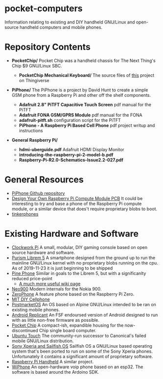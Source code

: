 # pocket-computers
Information relating to existing and DIY handheld GNU/Linux and open-source handheld computers and mobile phones.

# Repository Contents
+ __PocketChip/__ Pocket Chip was a handheld chassis for The Next Thing's Chip $9 GNU/Linux SBC. 
	+ __PocketChip Mechanical Keyboard/__ The source files of [this](https://www.thingiverse.com/thing:2490185/) project on Thingiverse

+ __PiPhone/__ The PiPhone is a project by David Hunt to create a simple GSM phone from a Raspberry Pi and other off the shelf components. 
	+ __Adafruit 2.8" PiTFT Capacitive Touch Screen__ pdf manual for the PiTFT
	+ __Adafruit FONA GSM/GPRS Module__ pdf manual for the FONA
	+ __adafruit-pitft.sh__ configuration script for the PiTFT
	+ __PiPhone - A Raspberry Pi Based Cell Phone__ pdf project writup and instructions
	

+ __General Raspberry Pi/__
	+ __hdmi-uberguide.pdf__ Adafruit HDMI Display Monitor
	+ __introducing-the-raspberry-pi-2-model-b.pdf__
	+ __Raspberry-Pi-R2.0-Schematics-Issue2.2-027.pdf__

# General Resources
+ [PiPhone Github repository](https://github.com/climberhunt/PiPhone)
+ [Design Your Own Raspberry Pi Compute Module PCB](https://wwww.instructables.com/id/Design-Your-Own-Raspberry-Pi-Compute-Module-PCB/) It could be interesting to try and base a phone of the Raspberry Pi compute module, or a similar device that does't require proprietary blobs to boot.
+ [tinkerphones](http://www.tinkerphones.org) 

# Existing Hardware and Software
+ [Clockwork Pi](https://www.clockworkpi.com) A small, modular, DIY gaming console based on open source hardware and software.
+ [Purism Librem 5](https://puri.sm/products/librem-5/) A smartphone designed from the ground up to run the mainline GNU/Linux kernel with no proprietary blobs running on the cpu. As of 2019-11-23 it is just beginning to be shipped
+ [Pine Phone](https://www.pine64.org/pinephone/) Similar in goals to the Librem 5, but with a significanlty reduced price-point
	+ [A much more useful wiki page](https://wiki.pine64.org/index.php/Project_Don't_be_evil)
+ [Neo900](https://neo900.org/) Modern internals for the Nokia 900.
+ [ZeroPhone](https://wiki.zerophone.org/index.php/Main_Page) A feature phone based on the Raspberry Pi Zero.
+ [MIT DIY Cellphone](http://alumni.media.mit.edu/~mellis/cellphone/)
+ [PostmarketOS](https://postmarketos.org/) An OS based on Alpine GNU/Linux intended to be ran on existing mobile phones.
+ [Android Replicant](https://www.replicant.us/) An FSF endoursed version of Android designed to run with as little non-free firmware as possible.
+ [Pocket Chip](http://www.chip-community.org/index.php/Main_Page) A compact-ish, expandible housing for the now-discontinued Chip single board computer.
+ [Ubuntu Touch](https://ubports.com/community/about-the-community) The community-run successor to Canonical's failed mobile GNU/Linux distribution.
+ [Sony Xperia and Sailfish OS](https://together.jolla.com/question/180109/announcement-community-sony-xperia-x-compact-release/) Sailfish OS a GNU/Linux based operating system that's been ported to run on some of the Sony Xperia phones. Unfortunately it contains a significant amount of proprietary software. 
+ [Raspberry Pi Handheld](https://0x0f0f0f.github.io/posts/2019/08/building-a-raspberry-pi-3b-full-keyboard-handheld.-part-1/) A similar project.
+ [WiPhone](https://www.wiphone.io/) An open-hardware voip phone based on an esp32. The software is based around the Ardoino SDK.
